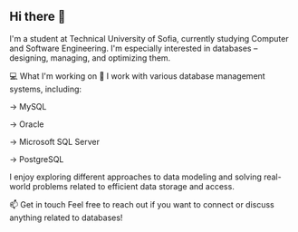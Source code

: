 ## Hi there 👋
I'm a student at Technical University of Sofia, currently studying Computer and Software Engineering. I'm especially interested in databases – designing, managing, and optimizing them.

💻 What I'm working on
🔹 I work with various database management systems, including:


-> MySQL


-> Oracle


-> Microsoft SQL Server


-> PostgreSQL

I enjoy exploring different approaches to data modeling and solving real-world problems related to efficient data storage and access.

📫 Get in touch
Feel free to reach out if you want to connect or discuss anything related to databases!
<!--
**pbragarusheva/pbragarusheva** is a ✨ _special_ ✨ repository because its `README.md` (this file) appears on your GitHub profile.

Here are some ideas to get you started:

- 🔭 I’m currently working on ...
- 🌱 I’m currently learning ...
- 👯 I’m looking to collaborate on ...
- 🤔 I’m looking for help with ...
- 💬 Ask me about ...
- 📫 How to reach me: ...
- 😄 Pronouns: ...
- ⚡ Fun fact: ...
-->

